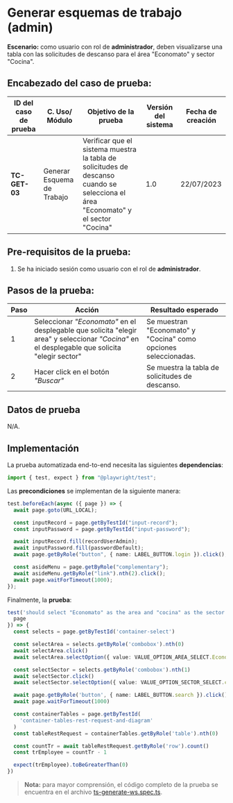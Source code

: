 # Generar esquemas de trabajo (admin)

**Escenario:** como usuario con rol de **administrador**, deben visualizarse una tabla con las solicitudes de descanso para el área "Economato" y sector "Cocina".

## Encabezado del caso de prueba:

| ID del caso de prueba | C. Uso/ Módulo | Objetivo de la prueba                                                                        | Versión del sistema | Fecha de creación |
| --------------------- | -------------- | -------------------------------------------------------------------------------------------- | ------------------- | ----------------- |
| **TC-GET-03**          | Generar Esquema de Trabajo | Verificar que el sistema muestra la tabla de solicitudes de descanso cuando se selecciona el área "Economato" y el sector "Cocina"| 1.0                 | 22/07/2023        |

## Pre-requisitos de la prueba:

1. Se ha iniciado sesión como usuario con el rol de **administrador**.

## Pasos de la prueba:

| Paso | Acción                                                                 | Resultado esperado                                                                                                                                                               |
| ---- | ---------------------------------------------------------------------- | -------------------------------------------------------------------------------------------------------------------------------------------------------------------------------- |
| 1    | Seleccionar _"Economato"_ en el desplegable que solicita "elegir area" y seleccionar _"Cocina"_ en el desplegable que solicita "elegir sector" | Se muestran "Economato" y "Cocina" como opciones seleccionadas.|
| 2    | Hacer click en el botón _"Buscar"_ | Se muestra la tabla de solicitudes de descanso. |

## Datos de prueba

N/A.

## Implementación

La prueba automatizada end-to-end necesita las siguientes **dependencias**:

```typescript
import { test, expect } from "@playwright/test";
```

Las **precondiciones** se implementan de la siguiente manera:

```typescript
test.beforeEach(async ({ page }) => {
  await page.goto(URL_LOCAL);

  const inputRecord = page.getByTestId("input-record");
  const inputPassword = page.getByTestId("input-password");

  await inputRecord.fill(recordUserAdmin);
  await inputPassword.fill(passwordDefault);
  await page.getByRole("button", { name: LABEL_BUTTON.login }).click();

  const asideMenu = page.getByRole("complementary");
  await asideMenu.getByRole("link").nth(2).click();
  await page.waitForTimeout(1000);
});
```

Finalmente, la **prueba**:

```typescript
test('should select "Economato" as the area and "cocina" as the sector and display a table with employee sent rest request', async ({
  page
}) => {
  const selects = page.getByTestId('container-select')

  const selectArea = selects.getByRole('combobox').nth(0)
  await selectArea.click()
  await selectArea.selectOption({ value: VALUE_OPTION_AREA_SELECT.Economato })

  const selectSector = selects.getByRole('combobox').nth(1)
  await selectSector.click()
  await selectSector.selectOption({ value: VALUE_OPTION_SECTOR_SELECT.cocina })

  await page.getByRole('button', { name: LABEL_BUTTON.search }).click()
  await page.waitForTimeout(1000)

  const containerTables = page.getByTestId(
    'container-tables-rest-request-and-diagram'
  )
  const tableRestRequest = containerTables.getByRole('table').nth(0)

  const countTr = await tableRestRequest.getByRole('row').count()
  const trEmployee = countTr - 1

  expect(trEmployee).toBeGreaterThan(0)
})
```

> **Nota:** para mayor comprensión, el código completo de la prueba se encuentra en el archivo [ts-generate-ws.spec.ts](/e2e/menu_admin/ts-generate-ws.spec.ts).